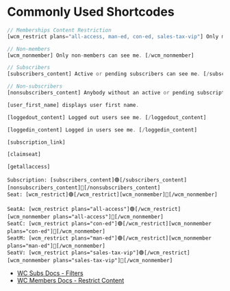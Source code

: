 # Commonly Used Shortcodes

```php
// Memberships Content Restriction
[wcm_restrict plans="all-access, man-ed, con-ed, sales-tax-vip"] Only members can see me. [/wcm_restrict]

// Non-members
[wcm_nonmember] Only non-members can see me. [/wcm_nonmember]

// Subscribers
[subscribers_content] Active or pending subscribers can see me. [/subscribers_content]

// Non-subscribers
[nonsubscribers_content] Anybody without an active or pending subscription can see me. [/nonsubscribers_content]

[user_first_name] displays user first name.

[loggedout_content] Logged out users see me. [/loggedout_content]

[loggedin_content] Logged in users see me. [/loggedin_content]

[subscription_link]

[claimseat]

[getallaccess]

```

```
Subscription: [subscribers_content]🟢[/subscribers_content][nonsubscribers_content]🔴[/nonsubscribers_content]
Seat: [wcm_restrict]🟢[/wcm_restrict][wcm_nonmember]🔴[/wcm_nonmember]

SeatA: [wcm_restrict plans="all-access"]🟢[/wcm_restrict][wcm_nonmember plans="all-access"]🔴[/wcm_nonmember]
SeatC: [wcm_restrict plans="con-ed"]🟢[/wcm_restrict][wcm_nonmember plans="con-ed"]🔴[/wcm_nonmember]
SeatM: [wcm_restrict plans="man-ed"]🟢[/wcm_restrict][wcm_nonmember plans="man-ed"]🔴[/wcm_nonmember]
SeatV: [wcm_restrict plans="sales-tax-vip"]🟢[/wcm_restrict][wcm_nonmember plans="sales-tax-vip"]🔴[/wcm_nonmember]
```

- [WC Subs Docs - Filters](https://woocommerce.com/document/subscriptions/develop/filter-reference/)
- [WC Members Docs - Restrict Content](https://woocommerce.com/document/woocommerce-memberships-restrict-content/#:~:text=Restriction%20shortcode,as%20tutorial%20videos%20or%20infographics.)
